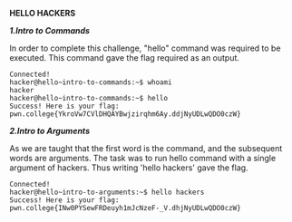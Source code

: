 **HELLO HACKERS**

***1.Intro to Commands***

In order to complete this challenge, "hello" command was required to be executed. This command gave the flag required as an output.

``` 
Connected!
hacker@hello~intro-to-commands:~$ whoami
hacker
hacker@hello~intro-to-commands:~$ hello
Success! Here is your flag:
pwn.college{YkroVw7CVlDHQAYBwjzirqhm6Ay.ddjNyUDLwQDO0czW}
```

***2.Intro to Arguments***

As we are taught that the first word is the command, and the subsequent words are arguments. The task was to run hello command with a single argument of hackers. 
Thus writing 'hello hackers' gave the flag.
```
Connected!
hacker@hello~intro-to-arguments:~$ hello hackers
Success! Here is your flag:
pwn.college{INw0PYSewFRDeuyh1mJcNzeF-_V.dhjNyUDLwQDO0czW}
```

